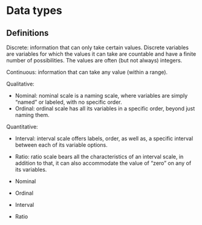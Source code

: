# Data types

## Definitions

Discrete: information that can only take certain values. Discrete variables are variables for which the values it can take are countable and have a finite number of possibilities. The values are often (but not always) integers.

Continuous: information that can take any value (within a range).  

Qualitative:  

- Nominal: nominal scale is a naming scale, where variables are simply “named” or labeled, with no specific order.  
- Ordinal: ordinal scale has all its variables in a specific order, beyond just naming them.

Quantitative:  

- Interval: interval scale offers labels, order, as well as, a specific interval between each of its variable options.  
- Ratio: ratio scale bears all the characteristics of an interval scale, in addition to that, it can also accommodate the value of “zero” on any of its variables.

- Nominal
- Ordinal
- Interval
- Ratio
